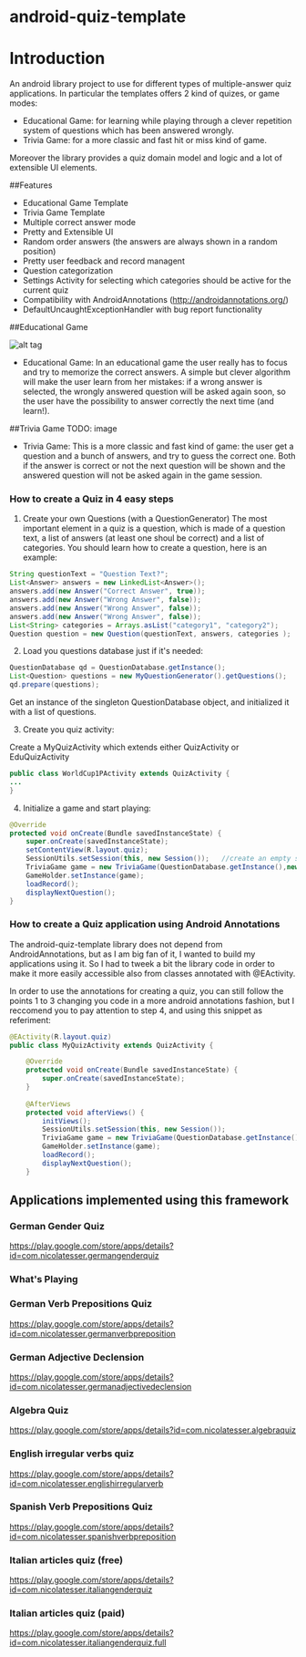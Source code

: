 android-quiz-template
=====================

# Introduction

An android library project to use for different types of multiple-answer quiz applications. 
In particular the templates offers 2 kind of quizes, or game modes:
* Educational Game: for learning while playing through a clever repetition system of questions which has been answered wrongly.
* Trivia Game: for a more classic and fast hit or miss kind of game.

Moreover the library provides a quiz domain model and logic and a lot of extensible UI elements.

##Features
* Educational Game Template
* Trivia Game Template
* Multiple correct answer mode
* Pretty and Extensible UI
* Random order answers (the answers are always shown in a random position)
* Pretty user feedback and record managent 
* Question categorization
* Settings Activity for selecting which categories should be active for the current quiz
* Compatibility with AndroidAnnotations (http://androidannotations.org/)
* DefaultUncaughtExceptionHandler with bug report functionality

##Educational Game

![alt tag](docs/images/edu.png)

* Educational Game: In an educational game the user really has to focus and try to memorize the correct answers. A simple but clever algorithm will make the user learn from her mistakes: if a wrong answer is selected, the wrongly answered question will be asked again soon, so the user have the possibility to answer correctly the next time (and learn!).

##Trivia Game
TODO: image
* Trivia Game: This is a more classic and fast kind of game: the user get a question and a bunch of answers, and try to guess the correct one. Both if the answer is correct or not the next question will be shown and the answered question will not be asked again in the game session.

### How to create a Quiz in 4 easy steps

1. Create your own Questions (with a QuestionGenerator)
The most important element in a quiz is a question, which is made of a question text, a list of answers (at least one shoul be correct) and a list of categories.
You should learn how to create a question, here is an example:

```java	
String questionText = "Question Text?";
List<Answer> answers = new LinkedList<Answer>();
answers.add(new Answer("Correct Answer", true));
answers.add(new Answer("Wrong Answer", false));
answers.add(new Answer("Wrong Answer", false));
answers.add(new Answer("Wrong Answer", false));
List<String> categories = Arrays.asList("category1", "category2");
Question question = new Question(questionText, answers, categories );

```


2. Load you questions database just if it's needed:

```java	
QuestionDatabase qd = QuestionDatabase.getInstance();
List<Question> questions = new MyQuestionGenerator().getQuestions();	
qd.prepare(questions);
```
Get an instance of the singleton QuestionDatabase object, and initialized it with a list of questions.

3. Create you quiz activity:

Create a MyQuizActivity which extends either QuizActivity or EduQuizActivity

```java	
public class WorldCup1PActivity extends QuizActivity {
...
}

```

4. Initialize a game and start playing:


```java	
@Override
protected void onCreate(Bundle savedInstanceState) {
	super.onCreate(savedInstanceState);
	setContentView(R.layout.quiz);
	SessionUtils.setSession(this, new Session());	//create an empty session	
	TriviaGame game = new TriviaGame(QuestionDatabase.getInstance(),new ArrayList<String>()); //starting a TriviaGame after having
	GameHolder.setInstance(game);
	loadRecord();	
	displayNextQuestion();
}	

```
		
### How to create a Quiz application using Android Annotations

The android-quiz-template library does not depend from AndroidAnnotations, but as I am big fan of it, I wanted to build my applications using it. So I had to tweek a bit the library code in order to make it more easily accessible also from classes annotated with @EActivity.

In order to use the annotations for creating a quiz, you can still follow the points 1 to 3 changing you code in a more android annotations fashion, but I reccomend you to pay attention to step 4, and using this snippet as referiment:


```java	
@EActivity(R.layout.quiz)
public class MyQuizActivity extends QuizActivity {

	@Override
	protected void onCreate(Bundle savedInstanceState) {
		super.onCreate(savedInstanceState);
	}
	
	@AfterViews
	protected void afterViews() {
		initViews();
		SessionUtils.setSession(this, new Session());		
		TriviaGame game = new TriviaGame(QuestionDatabase.getInstance(),new ArrayList<String>());
		GameHolder.setInstance(game);
		loadRecord();
		displayNextQuestion();
	}
```



## Applications implemented using this framework

### German Gender Quiz
https://play.google.com/store/apps/details?id=com.nicolatesser.germangenderquiz

### What's Playing

### German Verb Prepositions Quiz
https://play.google.com/store/apps/details?id=com.nicolatesser.germanverbpreposition

### German Adjective Declension
https://play.google.com/store/apps/details?id=com.nicolatesser.germanadjectivedeclension

### Algebra Quiz
https://play.google.com/store/apps/details?id=com.nicolatesser.algebraquiz

### English irregular verbs quiz
https://play.google.com/store/apps/details?id=com.nicolatesser.englishirregularverb

### Spanish Verb Prepositions Quiz
https://play.google.com/store/apps/details?id=com.nicolatesser.spanishverbpreposition

### Italian articles quiz (free)
https://play.google.com/store/apps/details?id=com.nicolatesser.italiangenderquiz

### Italian articles quiz (paid)
https://play.google.com/store/apps/details?id=com.nicolatesser.italiangenderquiz.full

